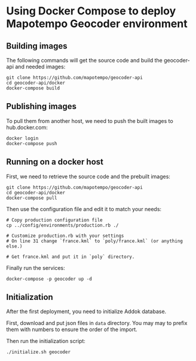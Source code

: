 Using Docker Compose to deploy Mapotempo Geocoder environment
=============================================================

Building images
---------------

The following commands will get the source code and build the geocoder-api
and needed images:

    git clone https://github.com/mapotempo/geocoder-api
    cd geocoder-api/docker
    docker-compose build

Publishing images
-----------------

To pull them from another host, we need to push the built images to
hub.docker.com:

    docker login
    docker-compose push

Running on a docker host
------------------------

First, we need to retrieve the source code and the prebuilt images:

    git clone https://github.com/mapotempo/geocoder-api
    cd geocoder-api/docker
    docker-compose pull

Then use the configuration file and edit it to match your needs:

    # Copy production configuration file
    cp ../config/environments/production.rb ./

    # Customize production.rb with your settings
    # On line 31 change `france.kml` to `poly/france.kml` (or anything else.)

    # Get france.kml and put it in `poly` directory.

Finally run the services:

    docker-compose -p geocoder up -d

Initialization
--------------

After the first deployment, you need to initialize Addok database.

First, download and put json files in `data` directory. You may may to prefix them with numbers to ensure the order of the import.

Then run the initialization script:

    ./initialize.sh geocoder

